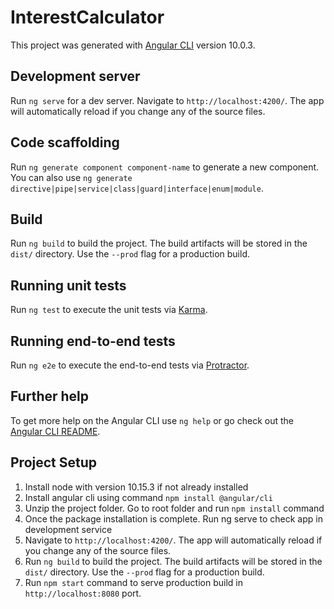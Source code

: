 # InterestCalculator

This project was generated with [Angular CLI](https://github.com/angular/angular-cli) version 10.0.3.

## Development server

Run `ng serve` for a dev server. Navigate to `http://localhost:4200/`. The app will automatically reload if you change any of the source files.

## Code scaffolding

Run `ng generate component component-name` to generate a new component. You can also use `ng generate directive|pipe|service|class|guard|interface|enum|module`.

## Build

Run `ng build` to build the project. The build artifacts will be stored in the `dist/` directory. Use the `--prod` flag for a production build.

## Running unit tests

Run `ng test` to execute the unit tests via [Karma](https://karma-runner.github.io).

## Running end-to-end tests

Run `ng e2e` to execute the end-to-end tests via [Protractor](http://www.protractortest.org/).

## Further help

To get more help on the Angular CLI use `ng help` or go check out the [Angular CLI README](https://github.com/angular/angular-cli/blob/master/README.md).

## Project Setup
1. Install node with version 10.15.3 if not already installed
2. Install angular cli using command `npm install @angular/cli`
3. Unzip the project folder. Go to root folder and run `npm install` command
4. Once the package installation is complete. Run ng serve to check app in development service
5. Navigate to `http://localhost:4200/`. The app will automatically reload if you change any of the source files.
6. Run `ng build` to build the project. The build artifacts will be stored in the `dist/` directory. Use the `--prod` flag for a production build.
7. Run `npm start` command to serve production build in `http://localhost:8080` port.
